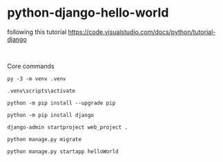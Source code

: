 # python-django-hello-world

following this tutorial
https://code.visualstudio.com/docs/python/tutorial-django

<br>

Core commands

    py -3 -m venv .venv

    .venv\scripts\activate

    python -m pip install --upgrade pip

    python -m pip install django

    django-admin startproject web_project .

    python manage.py migrate

    python manage.py startapp helloWorld

